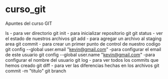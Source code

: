 # curso_git
Apuntes del curso GIT


ls - para ver directorio
git init - para inicializar repositorio git
git status - ver el estado de nuestros archivos
git add - para agregar un archivo al staging area
git commit - para crear un primer punto de control de nuestro codigo
git config --global user.email "kevin@gmail.com" -para configurar el email de este usuario
git config --global user.name "kevin@gmail.com" -para configurar el nombre del usuario
git log - para ver todos los commits que hemos creado
git diff - para ver las diferencias hechas en los archivos
git commit -m "titulo"
git branch
